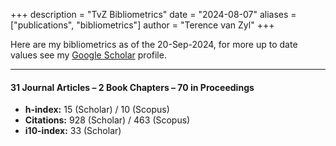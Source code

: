 +++
description = "TvZ Bibliometrics"
date = "2024-08-07"
aliases = ["publications", "bibliometrics"]
author = "Terence van Zyl"
+++

Here are my bibliometrics as of the 20-Sep-2024, for more up to date values see my 
[Google Scholar](https://scholar.google.com/citations?user=9DLVr5oAAAAJ&hl=en) profile.

---

#### 31 Journal Articles – 2 Book Chapters – 70 in Proceedings

- **h-index:** 15 (Scholar) / 10 (Scopus) 
- **Citations:** 928 (Scholar) / 463 (Scopus) 
- **i10-index:** 33 (Scholar)